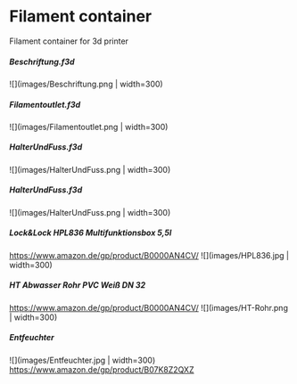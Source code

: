 # Filament container
Filament container for 3d printer 


##### Beschriftung.f3d 
![](images/Beschriftung.png | width=300)

##### Filamentoutlet.f3d 
![](images/Filamentoutlet.png | width=300)

##### HalterUndFuss.f3d 
![](images/HalterUndFuss.png | width=300)

##### HalterUndFuss.f3d 
![](images/HalterUndFuss.png | width=300)

##### Lock&Lock HPL836 Multifunktionsbox 5,5l
 https://www.amazon.de/gp/product/B0000AN4CV/ 
![](images/HPL836.jpg | width=300) 

#####  HT Abwasser Rohr PVC Weiß DN 32 
https://www.amazon.de/gp/product/B0000AN4CV/ 
![](images/HT-Rohr.png | width=300)  
  
##### Entfeuchter
![](images/Entfeuchter.jpg | width=300)
https://www.amazon.de/gp/product/B07K8Z2QXZ 
 
 